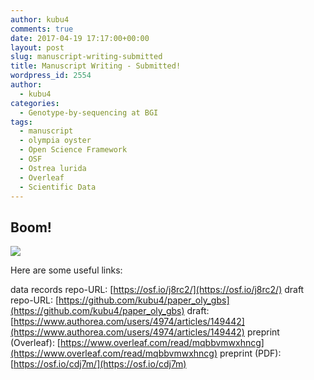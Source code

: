 ```yaml
---
author: kubu4
comments: true
date: 2017-04-19 17:17:00+00:00
layout: post
slug: manuscript-writing-submitted
title: Manuscript Writing - Submitted!
wordpress_id: 2554
author:
  - kubu4
categories:
  - Genotype-by-sequencing at BGI
tags:
  - manuscript
  - olympia oyster
  - Open Science Framework
  - OSF
  - Ostrea lurida
  - Overleaf
  - Scientific Data
---
```


## Boom!



[![](https://eagle.fish.washington.edu/Arabidopsis/20170419_Overleaf_sci_data_oly_gbs_submission.png)](http://eagle.fish.washington.edu/Arabidopsis/20170419_Overleaf_sci_data_oly_gbs_submission.png)



Here are some useful links:

data records repo-URL: [https://osf.io/j8rc2/](https://osf.io/j8rc2/)
draft repo-URL: [https://github.com/kubu4/paper_oly_gbs](https://github.com/kubu4/paper_oly_gbs)
draft: [https://www.authorea.com/users/4974/articles/149442](https://www.authorea.com/users/4974/articles/149442)
preprint (Overleaf): [https://www.overleaf.com/read/mqbbvmwxhncg](https://www.overleaf.com/read/mqbbvmwxhncg)
preprint (PDF): [https://osf.io/cdj7m/](https://osf.io/cdj7m)
